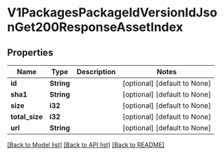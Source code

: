 # V1PackagesPackageIdVersionIdJsonGet200ResponseAssetIndex

## Properties
Name | Type | Description | Notes
------------ | ------------- | ------------- | -------------
**id** | **String** |  | [optional] [default to None]
**sha1** | **String** |  | [optional] [default to None]
**size** | **i32** |  | [optional] [default to None]
**total_size** | **i32** |  | [optional] [default to None]
**url** | **String** |  | [optional] [default to None]

[[Back to Model list]](../README.md#documentation-for-models) [[Back to API list]](../README.md#documentation-for-api-endpoints) [[Back to README]](../README.md)


